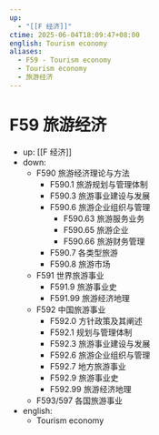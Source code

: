 ```yaml
---
up:
  - "[[F 经济]]"
ctime: 2025-06-04T18:09:47+08:00
english: Tourism economy
aliases:
  - F59 - Tourism economy
  - Tourism economy
  - 旅游经济
---
```


# F59 旅游经济

- up: [[F 经济]]
- down:
	- F590 旅游经济理论与方法
		- F590.1 旅游规划与管理体制
		- F590.3 旅游事业建设与发展
		- F590.6 旅游企业组织与管理
			- F590.63 旅游服务业务
			- F590.65 旅游企业
			- F590.66 旅游财务管理
		- F590.7 各类型旅游
		- F590.8 旅游市场
	- F591 世界旅游事业
		- F591.9 旅游事业史
		- F591.99 旅游经济地理
	- F592 中国旅游事业
		- F592.0 方针政策及其阐述
		- F592.1 规划与管理体制
		- F592.3 旅游事业建设与发展
		- F592.6 旅游企业组织与管理
		- F592.7 地方旅游事业
		- F592.9 旅游事业史
		- F592.99 旅游经济地理
	- F593/597 各国旅游事业
- english:
	- Tourism economy
